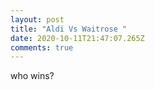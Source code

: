 ```yaml
---
layout: post
title: "Aldi Vs Waitrose "
date: 2020-10-11T21:47:07.265Z
comments: true
---
```

who wins?